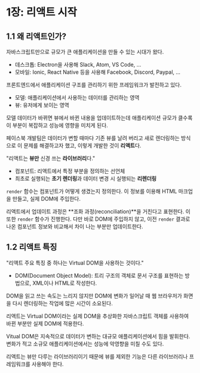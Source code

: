 # 1장: 리액트 시작

## 1.1 왜 리액트인가?

자바스크립트만으로 규모가 큰 애플리케이션을 만들 수 있는 시대가 왔다.

- 데스크톱: Electron을 사용해 Slack, Atom, VS Code, ...
- 모바일: Ionic, React Native 등을 사용해 Facebook, Discord, Paypal, ...

프론트엔드에서 애플리케이션 구조를 관리하기 위한 프레임워크가 발전하고 있다.

- 모델: 애플리케이션에서 사용하는 데이터를 관리하는 영역
- 뷰: 유저에게 보이는 영역

모델 데이터가 바뀌면 뷰에서 바뀐 내용을 업데이트하는데 애플리케이션 규모가 클수록 이 부분이 복잡하고 성능에 영향을 미치게 된다.

페이스북 개발팀은 데이터가 변할 때마다 기존 뷰를 날려 버리고 새로 렌더링하는 방식으로 이 문제를 해결하고자 했고, 이렇게 개발한 것이 **리액트**다.

"리액트는 **뷰만** 신경 쓰는 **라이브러리**다."

- 컴포넌트: 리액트에서 특정 부분을 정의하는 선언체
- 최초로 실행되는 **초기 렌더링**과 데이터 변경 시 실행되는 **리렌더링**

`render` 함수는 컴포넌트가 어떻게 생겼는지 정의한다. 이 정보를 이용해 HTML 마크업을 만들고, 실제 DOM에 주입한다.

리액트에서 업데이트 과정은 **조화 과정(reconciliation)**을 거친다고 표현한다. 이 또한 `render` 함수가 진행한다. 다만 바로 DOM에 주입하지 않고, 이전 `render` 결과로 나온 컴포넌트 정보와 비교해서 차이 나는 부분만 업데이트한다.

## 1.2 리액트 특징

"리액트 주요 특징 중 하나는 Virtual DOM을 사용하는 것이다."

- DOM(Document Object Model): 트리 구조의 객체로 문서 구조를 표현하는 방법으로, XML이나 HTML로 작성한다.

DOM을 읽고 쓰는 속도는 느리지 않지만 DOM에 변화가 일어날 때 웹 브라우저가 화면을 다시 렌더링하는 작업에 많은 시간이 소요된다.

리액트는 Virtual DOM이라는 실제 DOM을 추상화한 자바스크립트 객체를 사용하여 바뀐 부분만 실제 DOM에 적용한다.

Vitual DOM은 지속적으로 데이터가 변하는 대규모 애플리케이션에서 힘을 발휘한다. 변화가 적고 소규모 애플리케이션에서는 성능에 악영향을 미칠 수도 있다.

리액트는 뷰만 다루는 라이브러리이기 때문에 뷰를 제외한 기능은 다른 라이브러리나 프레임워크를 사용해야 한다.

